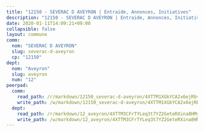 ```yaml
---
title: "12150 - SEVERAC D AVEYRON | Entraide, Annonces, Initiatives"
description: "12150 - SEVERAC D AVEYRON | Entraide, Annonces, Initiatives"
date: 2020-01-11T14:09:21+09:00
collapsible: false
layout: commune
comm:
  nom: "SEVERAC D AVEYRON"
  slug: severac-d-aveyron
  cp: "12150"
dept:
  nom: "Aveyron"
  slug: aveyron
  num: "12"
peerpad:
  comm:
    read_path: /r/markdown/12150_severac-d-aveyron/4XTTM1XGkYCA2x6ejRbvyco5iBxNiADyvjKgkEzgJSR2h4etC
    write_path: /w/markdown/12150_severac-d-aveyron/4XTTM1XGkYCA2x6ejRbvyco5iBxNiADyvjKgkEzgJSR2h4etC-K3TgTeoQ4a8o7ZnHmuGifw4FkAG7pFx557cSHi3xDc1ykMDLV3LsE5tLkqnNktTRhgwGwpceqYbBUhZWTdp2sz1z5R9n7goZxf9X7s2u19ZJJFcX2hTFDqHXBCeqCPyrzB5wRSSQ
  dept:
    read_path: /r/markdown/12_aveyron/4XTTM3CFrTYLeq3t7YZ2GeteRXina8HMy585xLdATaEm28gJq
    write_path: /w/markdown/12_aveyron/4XTTM3CFrTYLeq3t7YZ2GeteRXina8HMy585xLdATaEm28gJq-K3TgUfu3tdsvnJNzfCjLcQBm4uQ83gag77qnaAo9pjUvbpQyfAVAxJdyULKffeJFVcGHHVraYZNVQhiGBeBUKBFLy2Vr8dapgU6tQCmoJQ6dgnoqRGmK9bSxqhW9VArfxRuTPcgV
---
```


